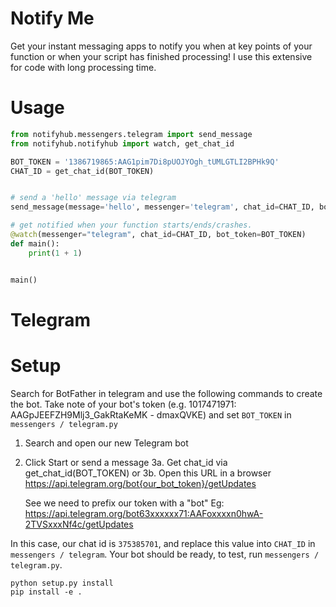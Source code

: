 # Notify Me

Get your instant messaging apps to notify you when at key points of your function or when your script has
finished processing! I use this extensive for code with long processing time.

# Usage
```python
from notifyhub.messengers.telegram import send_message
from notifyhub.notifyhub import watch, get_chat_id

BOT_TOKEN = '1386719865:AAG1pim7Di8pUOJYOgh_tUMLGTLI2BPHk9Q'
CHAT_ID = get_chat_id(BOT_TOKEN)


# send a 'hello' message via telegram
send_message(message='hello', messenger='telegram', chat_id=CHAT_ID, bot_token=BOT_TOKEN)

# get notified when your function starts/ends/crashes.
@watch(messenger="telegram", chat_id=CHAT_ID, bot_token=BOT_TOKEN)
def main():
    print(1 + 1)


main()
```


# Telegram

# Setup

Search for BotFather in telegram and use the following commands to create the bot. Take note of your bot's token
(e.g. 1017471971: AAGpJEEFZH9Mlj3_GakRtaKeMK - dmaxQVKE) and set `BOT_TOKEN` in `messengers / telegram.py`

1. Search and open our new Telegram bot
2. Click Start or send a message
3a. Get chat_id via get_chat_id(BOT_TOKEN) or
3b. Open this URL in a browser https://api.telegram.org/bot{our_bot_token}/getUpdates

    See we need to prefix our token with a "bot"
    Eg: https://api.telegram.org/bot63xxxxxx71:AAFoxxxxn0hwA-2TVSxxxNf4c/getUpdates


In this case, our chat id is `375385701`, and replace this value into `CHAT_ID` in `messengers / telegram`. Your bot
should be ready, to test, run `messengers / telegram.py`.

```
python setup.py install
pip install -e .
```
